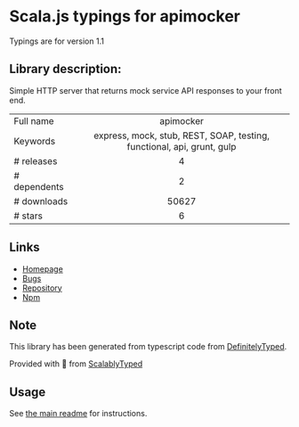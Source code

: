 
# Scala.js typings for apimocker

Typings are for version 1.1

## Library description:
Simple HTTP server that returns mock service API responses to your front end.

|                    |                 |
| ------------------ | :-------------: |
| Full name          | apimocker |
| Keywords           | express, mock, stub, REST, SOAP, testing, functional, api, grunt, gulp |
| # releases         | 4 |
| # dependents       | 2 |
| # downloads        | 50627 |
| # stars            | 6 |

## Links
- [Homepage](https://github.com/gstroup/apimocker#readme)
- [Bugs](https://github.com/gstroup/apimocker/issues)
- [Repository](https://github.com/gstroup/apimocker)
- [Npm](https://www.npmjs.com/package/apimocker)
    


## Note
This library has been generated from typescript code from [DefinitelyTyped](https://definitelytyped.org).

Provided with :purple_heart: from [ScalablyTyped](https://github.com/oyvindberg/ScalablyTyped)

## Usage
See [the main readme](../../readme.md) for instructions.


